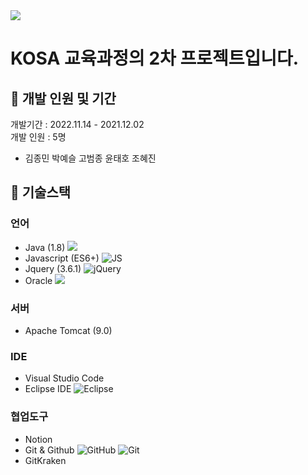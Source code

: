 <img src="https://capsule-render.vercel.app/api?type=waving&color=auto&height=200&section=header&text=카페in중독&fontSize=90" />

# KOSA 교육과정의 2차 프로젝트입니다.


## 📍 개발 인원 및 기간
개발기간 : 2022.11.14 - 2021.12.02  
개발 인원 : 5명  
- 김종민 박예슬 고범종 윤태호 조혜진

## 📍 기술스택

### 언어
- Java (1.8) <img src="https://img.shields.io/badge/JAVA-007396?style=for-the-badge&logo=java&logoColor=white">
- Javascript (ES6+) ![JS](https://img.shields.io/badge/JavaScript-F7DF1E?style=flat-square&logo=JavaScript&logoColor=black)
- Jquery (3.6.1) ![jQuery](https://img.shields.io/badge/jQuery-#0769AD?style=flat-square&logo=jQuery&logoColor=black)
- Oracle <img src="https://img.shields.io/badge/oracle-F80000?style=for-the-badge&logo=oracle&logoColor=white">

### 서버
- Apache Tomcat (9.0)

### IDE
- Visual Studio Code
- Eclipse IDE ![Eclipse](https://img.shields.io/badge/Eclipse-2C2255?style=flat-square&logo=Eclipse&logoColor=white)

### 협업도구
- Notion
- Git & Github ![GitHub](https://img.shields.io/badge/GitHub-181717?style=flat-square&logo=GitHub&logoColor=white) ![Git](https://img.shields.io/badge/Git-F05032?style=flat-square&logo=Git&logoColor=black)
- GitKraken

